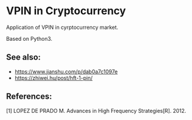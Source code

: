 # VPIN in Cryptocurrency

Application of VPIN in cyrptocurrency market.

Based on Python3.

## See also:

- https://www.jianshu.com/p/dab0a7c1097e
- https://zhiwei.hu/post/hft-1-pin/

## References:

[1] LOPEZ DE PRADO M. Advances in High Frequency Strategies[R]. 2012.
